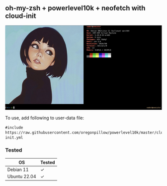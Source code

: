 ## oh-my-zsh + powerlevel10k + neofetch with cloud-init

![screenshot](./screenshot.png)


To use, add following to user-data file:

```
#include
https://raw.githubusercontent.com/oregonpillow/powerlevel10k/master/cloud-init.yml
```


### Tested

|OS            |Tested|
|--------------|------|
| Debian 11    |   ✓  |
| Ubuntu 22.04 |   ✓  |


